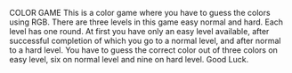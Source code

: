 COLOR GAME
This is a color game where you have to guess the colors using RGB. 
There are three levels in this game easy normal and hard.
Each level has one round. 
At first you have only an easy level available, after successful completion of which you go to a normal level, and after normal to a hard level.
You have to guess the correct color out of three colors on easy level, six on normal level and nine on hard level.
Good Luck.
